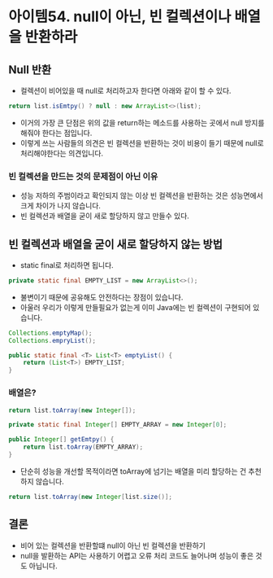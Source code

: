 # 아이템54. null이 아닌, 빈 컬렉션이나 배열을 반환하라

## Null 반환

- 컬렉션이 비어있을 때 null로 처리하고자 한다면 아래와 같이 할 수 있다. 

```java
return list.isEmtpy() ? null : new ArrayList<>(list);
```

- 이거의 가장 큰 단점은 위의 값을 return하는 메소드를 사용하는 곳에서 null 방지를 해줘야 한다는 점입니다.
- 이렇게 쓰는 사람들의 의견은 빈 컬렉션을 반환하는 것이 비용이 들기 때문에 null로 처리해야한다는 의견입니다.

### 빈 컬렉션을 만드는 것의 문제점이 아닌 이유

- 성능 저하의 주범이라고 확인되지 않는 이상 빈 컬렉션을 반환하는 것은 성능면에서 크게 차이가 나지 않습니다.
- 빈 컬렉션과 배열을 굳이 새로 할당하지 않고 만들수 있다.

## 빈 컬렉션과 배열을 굳이 새로 할당하지 않는 방법

- static final로 처리하면 됩니다.

```java
private static final EMPTY_LIST = new ArrayList<>(); 
```

- 불변이기 때문에 공유해도 안전하다는 장점이 있습니다.
- 아울러 우리가 이렇게 만들필요가 없는게 이미 Java에는 빈 컬렉션이 구현되어 있습니다.

```java
Collections.emptyMap();
Collections.empryList();

public static final <T> List<T> emptyList() {
    return (List<T>) EMPTY_LIST;
}
```

### 배열은?

```java
return list.toArray(new Integer[]);
```

```java
private static final Integer[] EMPTY_ARRAY = new Integer[0];

public Integer[] getEmtpy() {
	return list.toArray(EMPTY_ARRAY);
}
```

- 단순히 성능을 개선할 목적이라면 toArray에 넘기는 배열을 미리 할당하는 건 추천하지 않습니다.  

```java
return list.toArray(new Integer[list.size()];
```

## 결론

- 비어 있는 컬렉션을 반환할떄 null이 아닌 빈 컬렉션을 반환하기
- null을 발환하는 API는 사용하기 어렵고 오류 처리 코드도 늘어나며 성능이 좋은 것도 아닙니다.  

